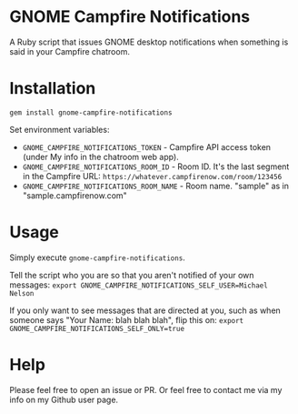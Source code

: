 # GNOME Campfire Notifications
A Ruby script that issues GNOME desktop notifications when something is said in your Campfire chatroom.

# Installation
`gem install gnome-campfire-notifications`

Set environment variables:
- `GNOME_CAMPFIRE_NOTIFICATIONS_TOKEN` - Campfire API access token (under My info in the chatroom web app).
- `GNOME_CAMPFIRE_NOTIFICATIONS_ROOM_ID` - Room ID. It's the last segment in the Campfire URL: `https://whatever.campfirenow.com/room/123456`
- `GNOME_CAMPFIRE_NOTIFICATIONS_ROOM_NAME` - Room name. "sample" as in "sample.campfirenow.com"

# Usage
Simply execute `gnome-campfire-notifications`.

Tell the script who you are so that you aren't notified of your own messages:
`export GNOME_CAMPFIRE_NOTIFICATIONS_SELF_USER=Michael Nelson`

If you only want to see messages that are directed at you, such as when someone says "Your Name: blah blah blah", flip this on:
`export GNOME_CAMPFIRE_NOTIFICATIONS_SELF_ONLY=true`

# Help
Please feel free to open an issue or PR. Or feel free to contact me via my info on my Github user page.
